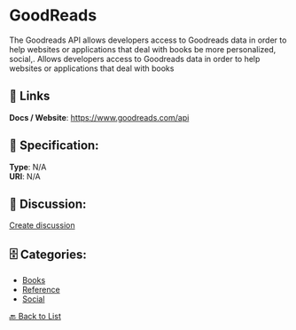 # GoodReads


The Goodreads API allows developers access to Goodreads data in order to help websites or applications that deal with books be more personalized, social,. Allows developers access to Goodreads data in order to help websites or applications that deal with books

##  🔗 Links
**Docs / Website**: https://www.goodreads.com/api

## 🧬 Specification:
**Type**: N/A  
**URI**: N/A

## 💬 Discussion:
[Create discussion](https://github.com/apis-list/apis-list/discussions/new)

## 🗄️ Categories:
- [Books](https://github.com/apis-list/apis-list#books)
- [Reference](https://github.com/apis-list/apis-list#reference)
- [Social](https://github.com/apis-list/apis-list#social)




[🔙 Back to List](https://github.com/apis-list/apis-list)
